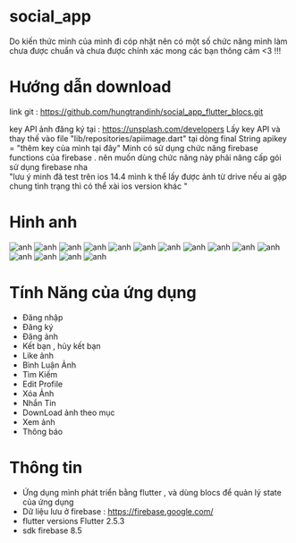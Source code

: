 # social_app

Do kiến thức mình của mình đi cóp nhặt nên có một số chức năng mình làm chưa được chuẩn và chưa được chính xác mong các bạn thông cảm <3 !!!

# Hướng dẫn download
link git : https://github.com/hungtrandinh/social_app_flutter_blocs.git

key API ảnh đăng ký tại : https://unsplash.com/developers
Lấy key API và thay thế vào file "lib/repositories/apiimage.dart" tại dòng 
final String apikey = "thêm key của mình tại đây"
Minh có sử dụng chức năng firebase functions của firebase . nên muốn dùng chức năng này phải nâng cấp gói sử dụng firebase nha                                                                                              
"lưu ý minh đã test trên ios 14.4 mình k thể lấy được ảnh từ drive nếu ai gặp chung tình trạng thì có thể xài ios version khác "
# Hinh anh

![anh](https://github.com/hungtrandinh/social_app_flutter_blocs/blob/master/screenshot/%E1%BA%A2nh%20ch%E1%BB%A5p%20M%C3%A0n%20h%C3%ACnh%202022-01-09%20l%C3%BAc%2014.24.13.png)
![anh](https://github.com/hungtrandinh/social_app_flutter_blocs/blob/master/screenshot/%E1%BA%A2nh%20ch%E1%BB%A5p%20M%C3%A0n%20h%C3%ACnh%202022-01-09%20l%C3%BAc%2014.24.27.png)
![anh](https://github.com/hungtrandinh/social_app_flutter_blocs/blob/master/screenshot/%E1%BA%A2nh%20ch%E1%BB%A5p%20M%C3%A0n%20h%C3%ACnh%202022-01-09%20l%C3%BAc%2014.26.19.png)
![anh](https://github.com/hungtrandinh/social_app_flutter_blocs/blob/master/screenshot/%E1%BA%A2nh%20ch%E1%BB%A5p%20M%C3%A0n%20h%C3%ACnh%202022-01-09%20l%C3%BAc%2014.26.43.png)
![anh](https://github.com/hungtrandinh/social_app_flutter_blocs/blob/master/screenshot/%E1%BA%A2nh%20ch%E1%BB%A5p%20M%C3%A0n%20h%C3%ACnh%202022-01-09%20l%C3%BAc%2014.28.26.png)
![anh](https://github.com/hungtrandinh/social_app_flutter_blocs/blob/master/screenshot/%E1%BA%A2nh%20ch%E1%BB%A5p%20M%C3%A0n%20h%C3%ACnh%202022-01-09%20l%C3%BAc%2014.28.48.png)
![anh](https://github.com/hungtrandinh/social_app_flutter_blocs/blob/master/screenshot/%E1%BA%A2nh%20ch%E1%BB%A5p%20M%C3%A0n%20h%C3%ACnh%202022-01-09%20l%C3%BAc%2014.30.05.png)
![anh](https://github.com/hungtrandinh/social_app_flutter_blocs/blob/master/screenshot/%E1%BA%A2nh%20ch%E1%BB%A5p%20M%C3%A0n%20h%C3%ACnh%202022-01-09%20l%C3%BAc%2014.30.16.png)
![anh](https://github.com/hungtrandinh/social_app_flutter_blocs/blob/master/screenshot/%E1%BA%A2nh%20ch%E1%BB%A5p%20M%C3%A0n%20h%C3%ACnh%202022-01-09%20l%C3%BAc%2014.30.59.png)
![anh](https://github.com/hungtrandinh/social_app_flutter_blocs/blob/master/screenshot/%E1%BA%A2nh%20ch%E1%BB%A5p%20M%C3%A0n%20h%C3%ACnh%202022-01-09%20l%C3%BAc%2014.31.13.png)
![anh](https://github.com/hungtrandinh/social_app_flutter_blocs/blob/master/screenshot/%E1%BA%A2nh%20ch%E1%BB%A5p%20M%C3%A0n%20h%C3%ACnh%202022-01-09%20l%C3%BAc%2014.31.31.png)
![anh](https://github.com/hungtrandinh/social_app_flutter_blocs/blob/master/screenshot/%E1%BA%A2nh%20ch%E1%BB%A5p%20M%C3%A0n%20h%C3%ACnh%202022-01-09%20l%C3%BAc%2014.31.50.png)
![anh](https://github.com/hungtrandinh/social_app_flutter_blocs/blob/master/screenshot/%E1%BA%A2nh%20ch%E1%BB%A5p%20M%C3%A0n%20h%C3%ACnh%202022-01-09%20l%C3%BAc%2014.32.10.png)
![anh](https://github.com/hungtrandinh/social_app_flutter_blocs/blob/master/screenshot/anh1.png)
![anh](https://github.com/hungtrandinh/social_app_flutter_blocs/blob/master/screenshot/anh2.png)

# Tính Năng của ứng dụng 
- Đăng nhập
- Đăng ký
- Đăng ảnh
- Kết bạn , hủy kết bạn
- Like ảnh 
- Bình Luận Ảnh
- Tìm Kiếm
- Edit Profile
- Xóa Ảnh
- Nhắn Tin 
- DownLoad ảnh theo mục 
- Xem ảnh 
- Thông báo 
# Thông tin
- Ứng dụng mình phát triển bằng flutter , và dùng blocs để quản lý state của ứng dụng 
- Dữ liệu lưu ở firebase : https://firebase.google.com/
- flutter versions Flutter 2.5.3
- sdk firebase 8.5


